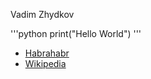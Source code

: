Vadim Zhydkov

'''python
print("Hello World")
'''

- [Habrahabr][1]
- [Wikipedia][2]

[1]: https://habrahabr.ru/
[2]: https://ru.wikipedia.org